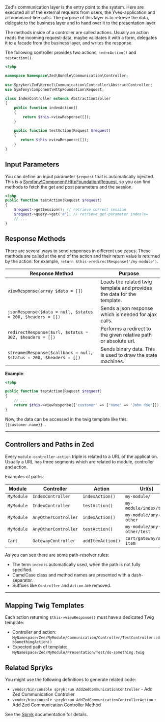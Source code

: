 Zed's communication layer is the entry point to the system. Here are executed all of the external requests from users, the Yves-application and all command-line calls. The purpose of this layer is to retrieve the data, delegate to the business layer and to hand over it to the presentation layer.

The methods inside of a controller are called actions. Usually an action reads the incoming request-data, maybe validates it with a form, delegates it to a facade from the business layer, and writes the response.

The following controller provides two actions: `indexAction()` and `testAction()`.

```php
<?php

namespace Namespace\Zed\Bundle\Communication\Controller;
 
use Spryker\Zed\Kernel\Communication\Controller\AbstractController;
use Symfony\Component\HttpFoundation\Request;
 
class IndexController extends AbstractController
{
    public function indexAction()
    {
        return $this->viewResponse([]);
    }
 
    public function testAction(Request $request)
    {
       return $this->viewResponse([]);
    }
}
```

## Input Parameters

You can define an input parameter `$request` that is automatically injected. This is a [Symfony\Component\HttpFoundation\Request](http://api.symfony.com/2.3/Symfony/Component/HttpFoundation/Request.html), so you can find methods to fetch the get and post parameters and the session.

```php
<?php
public function testAction(Request $request)
{
    $request->getSession(); // retrieve current session
    $request->query->get('a'); // retrieve get-parameter index?a=
    // ...
}
```

## Response Methods

There are several ways to send responses in different use cases. These methods are called at the end of the action and their return value is returned by the action: for example, `return $this->redirectResponse('/my-module')`.

| Response Method | Purpose |
| --- | --- |
|  `viewResponse(array $data = [])` | Loads the related twig template and provides the data for the template. |
| `jsonResponse($data = null, $status = 200, $headers = [])` | Sends a json response which is needed for ajax calls. |
| `redirectResponse($url, $status = 302, $headers = [])` | Performs a redirect to the given relative path or absolute url. |
| `streamedResponse($callback = null, $status = 200, $headers = [])` | Sends binary data. This is used to draw the state machines. |

**Example**:
```php
<?php

public function testAction(Request $request)
{
    // ...
    return $this->viewResponse(['customer' => ['name' => 'John doe']]);
}
```

Now, the data can be accessed in the twig template like this: `{{customer.name}} `.

***

## Controllers and Paths in Zed

Every `module-controller-action` triple is related to a URL of the application. Usually a URL has three segments which are related to module, controller and action.

Examples of paths:

| Module | Controller | Action | Url(s) |
| --- | --- | --- | --- |
| `MyModule` | `IndexController` | `indexAction()` | `my-module/` |
| `MyModule` | `IndexController` | `testAction()` | `my-module/index/test` |
| `MyModule` | `AnyOtherController` | `indexAction()` | `my-module/any-other` |
| `MyModule` | `AnyOtherController` | `testAction()` | `my-module/any-other/test` |
| `Cart` | `GatewayController` | `addItemAction()` | `cart/gateway/add-item` |

As you can see there are some path-resolver rules:

* The term `index` is automatically used, when the path is not fully specified.
* CamelCase class and method names are presented with a dash-separator.
* Suffixes like `Controller` and `Action` are removed.

***

## Mapping Twig Templates

Each action returning `$this->viewResponse()` must have a dedicated Twig template:

* Controller and action:
`MyNamespace/Zed/MyModule/Communication/Controller/TestController::doSomethingAction()`
* Expected path of template:
`MyNamespace/Zed/MyModule/Presentation/Test/do-something.twig`

## Related Spryks

You might use the following definitions to generate related code:

* `vendor/bin/console spryk:run AddZedCommunicationController` - Add Zed Communication Controller
* `vendor/bin/console spryk:run AddZedCommunicationControllerAction` - Add Zed Communication Controller Method

See the [Spryk](https://documentation.spryker.com/v2/docs/spryk-201903) documentation for details.